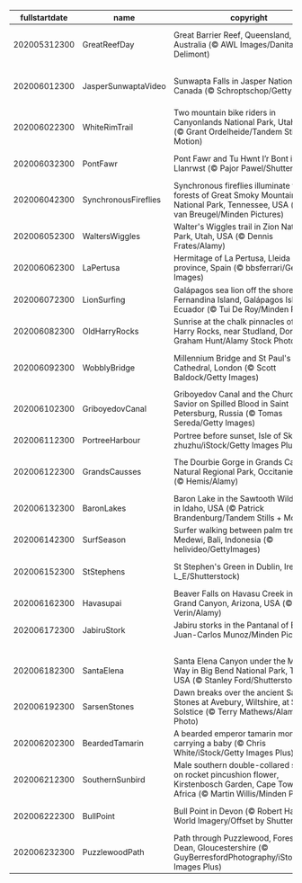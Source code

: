 |fullstartdate|name|copyright|title|image|
|--|--|--|--|--|
202005312300|GreatReefDay|Great Barrier Reef, Queensland, Australia (© AWL Images/Danita Delimont)|The largest living organism on Earth|![](/en-GB/2020/06/202005312300GreatReefDay.jpg)|
202006012300|JasperSunwaptaVideo|Sunwapta Falls in Jasper National Park, Canada (© Schroptschop/Getty Images)|Falling for the Canadian Rockies|![](/en-GB/2020/06/202006012300JasperSunwaptaVideo.jpg)|
202006022300|WhiteRimTrail|Two mountain bike riders in Canyonlands National Park, Utah, USA (© Grant Ordelheide/Tandem Stills + Motion)|Pedal power|![](/en-GB/2020/06/202006022300WhiteRimTrail.jpg)|
202006032300|PontFawr|Pont Fawr and Tu Hwnt I’r Bont in Llanrwst (© Pajor Pawel/Shutterstock)|Spanning the centuries|![](/en-GB/2020/06/202006032300PontFawr.jpg)|
202006042300|SynchronousFireflies|Synchronous fireflies illuminate the forests of Great Smoky Mountains National Park, Tennessee, USA (© Floris van Breugel/Minden Pictures)|By the light of the fireflies|![](/en-GB/2020/06/202006042300SynchronousFireflies.jpg)|
202006052300|WaltersWiggles|Walter's Wiggles trail in Zion National Park, Utah, USA (© Dennis Frates/Alamy)|The long and wiggly path|![](/en-GB/2020/06/202006052300WaltersWiggles.jpg)|
202006062300|LaPertusa|Hermitage of La Pertusa, Lleida province, Spain (© bbsferrari/Getty Images)|A hermitage with a view|![](/en-GB/2020/06/202006062300LaPertusa.jpg)|
202006072300|LionSurfing|Galápagos sea lion off the shore of Fernandina Island, Galápagos Islands, Ecuador (© Tui De Roy/Minden Pictures)|A day for the oceans|![](/en-GB/2020/06/202006072300LionSurfing.jpg)|
202006082300|OldHarryRocks|Sunrise at the chalk pinnacles of Old Harry Rocks, near Studland, Dorset (© Graham Hunt/Alamy Stock Photo)|Carved by the sea|![](/en-GB/2020/06/202006082300OldHarryRocks.jpg)|
202006092300|WobblyBridge|Millennium Bridge and St Paul's Cathedral, London (© Scott Baldock/Getty Images)|The Millennium Bridge at 20|![](/en-GB/2020/06/202006092300WobblyBridge.jpg)|
202006102300|GriboyedovCanal|Griboyedov Canal and the Church of the Savior on Spilled Blood in Saint Petersburg, Russia (© Tomas Sereda/Getty Images)|A midsummer twilight dream|![](/en-GB/2020/06/202006102300GriboyedovCanal.jpg)|
202006112300|PortreeHarbour|Portree before sunset, Isle of Skye (© zhuzhu/iStock/Getty Images Plus)|Harbour of many hues|![](/en-GB/2020/06/202006112300PortreeHarbour.jpg)|
202006122300|GrandsCausses|The Dourbie Gorge in Grands Causses Natural Regional Park, Occitanie, France (© Hemis/Alamy)|A gorge-ous mill in the Causses|![](/en-GB/2020/06/202006122300GrandsCausses.jpg)|
202006132300|BaronLakes|Baron Lake in the Sawtooth Wilderness in Idaho, USA (© Patrick Brandenburg/Tandem Stills + Motion)|Discovering hidden gems|![](/en-GB/2020/06/202006132300BaronLakes.jpg)|
202006142300|SurfSeason|Surfer walking between palm trees in Medewi, Bali, Indonesia (© helivideo/GettyImages)|Surfer’s paradise|![](/en-GB/2020/06/202006142300SurfSeason.jpg)|
202006152300|StStephens|St Stephen's Green in Dublin, Ireland (© L_E/Shutterstock)|Ambling through Ulysses|![](/en-GB/2020/06/202006152300StStephens.jpg)|
202006162300|Havasupai|Beaver Falls on Havasu Creek in the Grand Canyon, Arizona, USA (© Edwin Verin/Alamy)|Turquoise turbulence|![](/en-GB/2020/06/202006162300Havasupai.jpg)|
202006172300|JabiruStork|Jabiru storks in the Pantanal of Brazil (© Juan-Carlos Munoz/Minden Pictures)|Out on a limb|![](/en-GB/2020/06/202006172300JabiruStork.jpg)|
||||![](/en-GB/2020/06/.jpg)|
202006182300|SantaElena|Santa Elena Canyon under the Milky Way in Big Bend National Park, Texas, USA (© Stanley Ford/Shutterstock)|Big sky at Big Bend|![](/en-GB/2020/06/202006182300SantaElena.jpg)|
202006192300|SarsenStones|Dawn breaks over the ancient Sarsen Stones at Avebury, Wiltshire, at Summer Solstice (© Terry Mathews/Alamy Stock Photo)|The longest day|![](/en-GB/2020/06/202006192300SarsenStones.jpg)|
202006202300|BeardedTamarin|A bearded emperor tamarin monkey carrying a baby (© Chris White/iStock/Getty Images Plus)|Happy Father's Day|![](/en-GB/2020/06/202006202300BeardedTamarin.jpg)|
202006212300|SouthernSunbird|Male southern double-collared sunbird on rocket pincushion flower, Kirstenbosch Garden, Cape Town, South Africa (© Martin Willis/Minden Pictures)|Flying colours|![](/en-GB/2020/06/202006212300SouthernSunbird.jpg)|
202006222300|BullPoint|Bull Point in Devon (© Robert Harding World Imagery/Offset by Shutterstock)|Wildflowers on the rocks|![](/en-GB/2020/06/202006222300BullPoint.jpg)|
202006232300|PuzzlewoodPath|Path through Puzzlewood, Forest of Dean, Gloucestershire (© GuyBerresfordPhotography/iStock/Getty Images Plus)|Pathway to Middle Earth?|![](/en-GB/2020/06/202006232300PuzzlewoodPath.jpg)|

